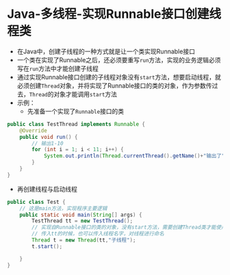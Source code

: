 # Java-多线程-实现Runnable接口创建线程类

- 在Java中，创建子线程的一种方式就是让一个类实现Runnable接口
- 一个类在实现了Runnable之后，还必须要重写`run`方法，实现的业务逻辑必须写在`run`方法中才能创建子线程
- 通过实现Runnable接口创建的子线程对象没有`start`方法，想要启动线程，就必须创建`Thread`对象，并将实现了Runnable接口的类的对象，作为参数传过去，`Thread`的对象才能调用`start`方法
- 示例：
  - 先准备一个实现了`Runnable`接口的类

```java
public class TestThread implements Runnable {
    @Override
    public void run() {
        // 输出1-10
        for (int i = 1; i < 11; i++) {
            System.out.println(Thread.currentThread().getName()+"输出了"+i);
        }
    }
}
```
  - 再创建线程与启动线程
```java
public class Test {
    // 这是main方法，实现程序主要逻辑
    public static void main(String[] args) {
        TestThread tt = new TestThread();
        // 实现自Runnable接口的类的对象，没有start方法，需要创建Thread类才能使用start启动线程
        // 传入tt的时候，也可以传入线程名字，对线程进行命名
        Thread t = new Thread(tt,"子线程");
        t.start();

    }
}
```
